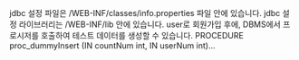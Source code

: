 jdbc 설정 파일은 /WEB-INF/classes/info.properties 파일 안에 있습니다.
jdbc 설정 라이브러리는 /WEB-INF/lib 안에 있습니다.
user로 회원가입 후에, DBMS에서 프로시저를 호출하여 테스트 데이터를 생성할 수 있습니다. PROCEDURE proc_dummyInsert (IN countNum int, IN userNum int)...
